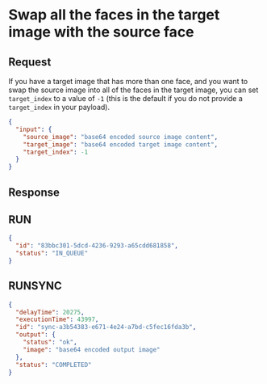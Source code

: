 # Swap all the faces in the target image with the source face

## Request

If you have a target image that has more than one face, and you
want to swap the source image into all of the faces in the target
image, you can set `target_index` to a value of `-1` (this is
the default if you do not provide a `target_index` in your payload).

```json
{
  "input": {
    "source_image": "base64 encoded source image content",
    "target_image": "base64 encoded target image content",
    "target_index": -1
  }
}
```

## Response

## RUN

```json
{
  "id": "83bbc301-5dcd-4236-9293-a65cdd681858",
  "status": "IN_QUEUE"
}
```

## RUNSYNC


```json
{
  "delayTime": 20275,
  "executionTime": 43997,
  "id": "sync-a3b54383-e671-4e24-a7bd-c5fec16fda3b",
  "output": {
    "status": "ok",
    "image": "base64 encoded output image"
  },
  "status": "COMPLETED"
}
```

